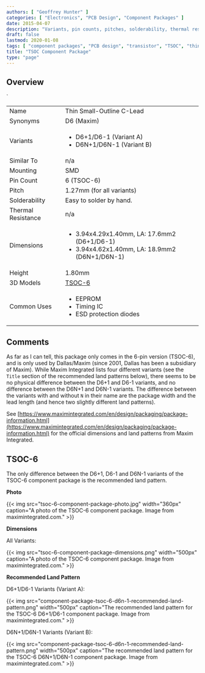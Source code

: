 ```yaml
---
authors: [ "Geoffrey Hunter" ]
categories: [ "Electronics", "PCB Design", "Component Packages" ]
date: 2015-04-07
description: "Variants, pin counts, pitches, solderability, thermal resistances, dimensions, land patterns, 3D models and more info for the TSOC component package."
draft: false
lastmod: 2020-01-08
tags: [ "component packages", "PCB design", "transistor", "TSOC", "thin small-outline C-Lead", "TSOC-6", "D6-1", "D6N-1", "Dallas", "Maxim" ]
title: "TSOC Component Package"
type: "page"
---
```


## Overview

<table>
  <tbody>
    <tr>
      <td>Name</td>
      <td>Thin Small-Outline C-Lead</td>
    </tr>
    <tr>
      <td>Synonyms</td>
      <td>D6 (Maxim)</td>
    </tr>
    <tr>
      <td>Variants</td>
      <td>
        <ul>
          <li>D6+1/D6-1 (Variant A)</li>
          <li>D6N+1/D6N-1 (Variant B)</li>
        </ul>
      </td>
    </tr>
    <tr>
      <td>Similar To</td>
      <td>n/a</td>
    </tr>
    <tr>
      <td>Mounting</td>
      <td>SMD</td>
    </tr>
    <tr>
      <td>Pin Count</td>
      <td>6 (TSOC-6)</td>
    </tr>
    <tr>
      <td>Pitch</td>
      <td>1.27mm (for all variants)</td>
    </tr>
    <tr>
      <td>Solderability</td>
      <td>Easy to solder by hand.</td>
    </tr>
    <tr>
      <td>Thermal Resistance</td>
      <td>n/a</td>
    </tr>
    <tr>
      <td>Dimensions</td>
      <td>
        <ul>
          <li>3.94x4.29x1.40mm, LA: 17.6mm2 (D6+1/D6-1)</li>
          <li>3.94x4.62x1.40mm, LA: 18.9mm2 (D6N+1/D6N-1)</li>
        </ul>
      </td>`
    </tr>
    <tr>
      <td>Height</td>
      <td>1.80mm</td>
    </tr>
    <tr>
      <td>3D Models</td>
      <td><a href="http://www.3dcontentcentral.com/secure/download-model.aspx?catalogid=171&id=166218">TSOC-6</a></td>
    </tr>
    <tr>
      <td>Common Uses</td>
      <td>
        <ul>
          <li>EEPROM</li>
          <li>Timing IC</li>
          <li>ESD protection diodes</li>
        </ul>
      </td>
    </tr>
  </tbody>
</table>

## Comments

As far as I can tell, this package only comes in the 6-pin version (TSOC-6), and is only used by Dallas/Maxim (since 2001, Dallas has been a subsidiary of Maxim). While Maxim Integrated lists four different variants (see the `Title` section of the recommended land patterns below), there seems to be no physical difference between the D6+1 and D6-1 variants, and no difference between the D6N+1 and D6N-1 variants. The difference between the variants with and without `N` in their name are the package width and the lead length (and hence two slightly different land patterns).

See [https://www.maximintegrated.com/en/design/packaging/package-information.html](https://www.maximintegrated.com/en/design/packaging/package-information.html) for the official dimensions and land patterns from Maxim Integrated.

## TSOC-6

The only difference between the D6+1, D6-1 and D6N-1 variants of the TSOC-6 component package is the recommended land pattern.

**Photo**

{{< img src="tsoc-6-component-package-photo.jpg" width="360px" caption="A photo of the TSOC-6 component package. Image from maximintegrated.com." >}}

**Dimensions**

All Variants:

{{< img src="tsoc-6-component-package-dimensions.png" width="500px" caption="A photo of the TSOC-6 component package. Image from maximintegrated.com." >}}

**Recommended Land Pattern**

D6+1/D6-1 Variants (Variant A):

{{< img src="component-package-tsoc-6-d6n-1-recommended-land-pattern.png" width="500px" caption="The recommended land pattern for the TSOC-6 D6+1/D6-1 component package. Image from maximintegrated.com." >}}

D6N+1/D6N-1 Variants (Variant B):

{{< img src="component-package-tsoc-6-d6n-1-recommended-land-pattern.png" width="500px" caption="The recommended land pattern for the TSOC-6 D6N+1/D6N-1 component package. Image from maximintegrated.com." >}}
